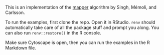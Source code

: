 This is an implementation of the [mapper](https://research.math.osu.edu/tgda/mapperPBG.pdf) algorithm by Singh, Mémoli, and Carlsson.

To run the examples, first clone the repo. Open it in RStudio. `renv` should automatically take care of all the package stuff and prompt you along. You can also run `renv::restore()` in the R console.

Make sure Cytoscape is open, then you can run the examples in the R Markdown file.
